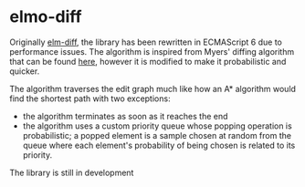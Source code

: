# elmo-diff

Originally [elm-diff](../../../elm-diff), the library has been rewritten in ECMAScript 6
due to performance issues. The algorithm is inspired from Myers' diffing algorithm
that can be found [here](https://neil.fraser.name/writing/diff/myers.pdf), however
it is modified to make it probabilistic and quicker.

The algorithm traverses the edit graph much like how an A\* algorithm would find
the shortest path with two exceptions:
- the algorithm terminates as soon as it reaches the end
- the algorithm uses a custom priority queue whose popping operation is probabilistic;
  a popped element is a sample chosen at random from the queue where each element's
  probability of being chosen is related to its priority.

The library is still in development
